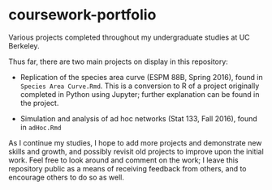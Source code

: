 # coursework-portfolio
Various projects completed throughout my undergraduate studies at UC Berkeley.

Thus far, there are two main projects on display in this repository:

- Replication of the species area curve (ESPM 88B, Spring 2016), found in `Species Area Curve.Rmd`. This is a conversion to R of a project originally completed in Python using Jupyter; further explanation can be found in the project.

- Simulation and analysis of ad hoc networks (Stat 133, Fall 2016), found in `adHoc.Rmd`

As I continue my studies, I hope to add more projects and demonstrate new skills and growth, and possibly revisit old projects to improve upon the initial work. Feel free to look around and comment on the work; I leave this repository public as a means of receiving feedback from others, and to encourage others to do so as well.

